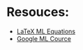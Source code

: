 # Resouces:
- [LaTeX ML Equations](ttps://blmoistawinde.github.io/ml_equations_latex/)
- [Google ML Cource](https://developers.google.com/machine-learning/crash-course/)